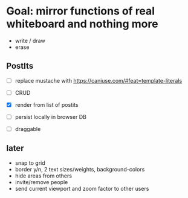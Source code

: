 # Goal: mirror functions of real whiteboard and nothing more

- write / draw
- erase

## PostIts

- [ ] replace mustache with https://caniuse.com/#feat=template-literals
- [ ] CRUD
- [x] render from list of postits
- [ ] persist locally in browser DB
- [ ] draggable


## later
- snap to grid
- border y/n, 2 text sizes/weights, background-colors
- hide areas from others
- invite/remove people
- send current viewport and zoom factor to other users
